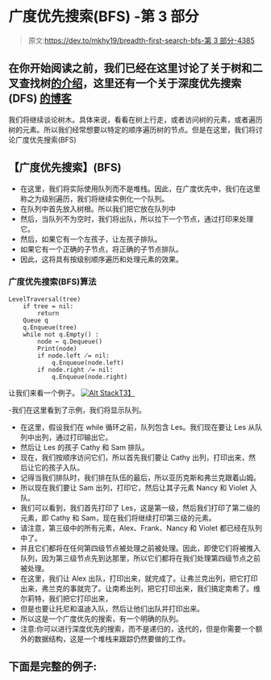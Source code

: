 # 广度优先搜索(BFS) -第 3 部分

> 原文:[https://dev.to/mkhy19/breadth-first-search-bfs-第 3 部分-4385](https://dev.to/mkhy19/breadth-first-search-bfs---part-3-4385)

## 在你开始阅读之前，我们已经在这里讨论了关于树和二叉查找树[的介绍](https://dev.to/mkhy7/trees---data-structure---part-1--9n3)，这里还有一个关于深度优先搜索(DFS) [的博客](https://dev.to/mkhy7/depth-first-search-dfs-5573)

我们将继续谈论树木。具体来说，看看在树上行走，或者访问树的元素，或者遍历树的元素。所以我们经常想要以特定的顺序遍历树的节点。但是在这里，我们将讨论广度优先搜索(BFS)

## 【广度优先搜索】(BFS)

*   在这里，我们将实际使用队列而不是堆栈。因此，在广度优先中，我们在这里称之为级别遍历，我们将继续实例化一个队列。
*   在队列中首先放入树根。所以我们把它放在队列中
*   然后，当队列不为空时，我们将出队，所以拉下一个节点，通过打印来处理它。
*   然后，如果它有一个左孩子，让左孩子排队。
*   如果它有一个正确的子节点，将正确的子节点排队。
*   因此，这将具有按级别顺序遍历和处理元素的效果。

### 广度优先搜索(BFS)算法

```
LevelTraversal(tree)
    if tree = nil: 
        return
    Queue q
    q.Enqueue(tree)
    while not q.Empty() :
        node ← q.Dequeue()
        Print(node)
        if node.left ̸= nil:
            q.Enqueue(node.left)
        if node.right ̸= nil:
            q.Enqueue(node.right) 
```

让我们来看一个例子。
[![Alt Stack](../Images/93f54cde62307ac81ca8fe1fce54b3c5.png "Breadth First Search (BFS)")T3】](https://res.cloudinary.com/practicaldev/image/fetch/s--oMBOtL6q--/c_limit%2Cf_auto%2Cfl_progressive%2Cq_auto%2Cw_880/https://i.imgur.com/FrHLqeU.png)

-我们在这里看到了示例，我们将显示队列。

*   在这里，假设我们在 while 循环之前，队列包含 Les。我们现在要让 Les 从队列中出列，通过打印输出它。
*   然后让 Les 的孩子 Cathy 和 Sam 排队。
*   现在，我们按顺序访问它们，所以首先我们要让 Cathy 出列，打印出来，然后让它的孩子入队。
*   记得当我们排队时，我们排在队伍的最后，所以亚历克斯和弗兰克跟着山姆。
*   所以现在我们要让 Sam 出列，打印它，然后让其子元素 Nancy 和 Violet 入队。
*   我们可以看到，我们首先打印了 Les，这是第一级，然后我们打印了第二级的元素，即 Cathy 和 Sam，现在我们将继续打印第三级的元素。
*   请注意，第三级中的所有元素，Alex、Frank、Nancy 和 Violet 都已经在队列中了。
*   并且它们都将在任何第四级节点被处理之前被处理。因此，即使它们将被推入队列，因为第三级节点先到达那里，所以它们都将在我们处理第四级节点之前被处理。
*   在这里，我们让 Alex 出队，打印出来，就完成了。让弗兰克出列，把它打印出来，弗兰克的事就完了。让南希出列，把它打印出来，我们搞定南希了。维尔莉特，我们把它打印出来，
*   但是也要让托尼和温迪入队，然后让他们出队并打印出来。
*   所以这是一个广度优先的搜索，有一个明确的队列。
*   注意:你可以进行深度优先的搜索，而不是递归的，迭代的，但是你需要一个额外的数据结构，这是一个堆栈来跟踪仍然要做的工作。

## 下面是完整的例子:
